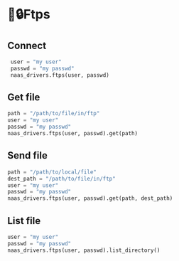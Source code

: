 # 📂🔒Ftps

## Connect

```python
 user = "my user"
 passwd = "my passwd"
 naas_drivers.ftps(user, passwd)
```

## Get file

```python
path = "/path/to/file/in/ftp"
user = "my user"
passwd = "my passwd"
naas_drivers.ftps(user, passwd).get(path)
```

## Send file

```python
path = "/path/to/local/file"
dest_path = "/path/to/file/in/ftp"
user = "my user"
passwd = "my passwd"
naas_drivers.ftps(user, passwd).get(path, dest_path)
```

## List file

```python
user = "my user"
passwd = "my passwd"
naas_drivers.ftps(user, passwd).list_directory()
```

